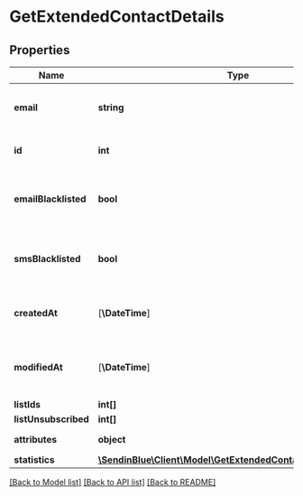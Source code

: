 # GetExtendedContactDetails

## Properties
Name | Type | Description | Notes
------------ | ------------- | ------------- | -------------
**email** | **string** | Email address of the contact for which you requested the details | 
**id** | **int** | ID of the contact for which you requested the details | 
**emailBlacklisted** | **bool** | Blacklist status for email campaigns (true&#x3D;blacklisted, false&#x3D;not blacklisted) | 
**smsBlacklisted** | **bool** | Blacklist status for SMS campaigns (true&#x3D;blacklisted, false&#x3D;not blacklisted) | 
**createdAt** | [**\DateTime**] | Creation UTC date-time of the contact (YYYY-MM-DDTHH:mm:ss.SSSZ) | 
**modifiedAt** | [**\DateTime**] | Last modification UTC date-time of the contact (YYYY-MM-DDTHH:mm:ss.SSSZ) | 
**listIds** | **int[]** |  | 
**listUnsubscribed** | **int[]** |  | [optional] 
**attributes** | **object** | Set of attributes of the contact | 
**statistics** | [**\SendinBlue\Client\Model\GetExtendedContactDetailsStatistics**](GetExtendedContactDetailsStatistics.md) |  | 

[[Back to Model list]](../../README.md#documentation-for-models) [[Back to API list]](../../README.md#documentation-for-api-endpoints) [[Back to README]](../../README.md)


